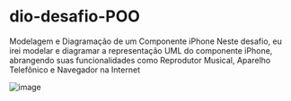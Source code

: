 # dio-desafio-POO
Modelagem e Diagramação de um Componente iPhone Neste desafio, eu irei modelar e diagramar a representação UML do componente iPhone, abrangendo suas funcionalidades como Reprodutor Musical, Aparelho Telefônico e Navegador na Internet

![image](https://github.com/user-attachments/assets/5ff95120-a329-4aeb-91c1-991b517c8775)
